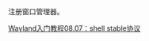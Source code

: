 注册窗口管理器。

<a href="https://feater.top/wayland/wayland-shell-stable-protocols" target="_blank">Wayland入门教程08.07：shell stable协议</a>
